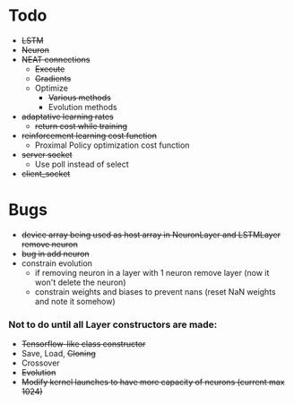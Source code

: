 # Todo

- ~~LSTM~~
- ~~Neuron~~
- ~~NEAT connections~~ 
	- ~~Execute~~
	- ~~Gradients~~
    - Optimize
        * ~~Various methods~~
        * Evolution methods
- ~~adaptative learning rates~~
    - ~~return cost while training~~
- ~~reinforcement learning cost function~~
    - Proximal Policy optimization cost function
- ~~server socket~~
    - Use poll instead of select
- ~~client_socket~~


# Bugs
 - ~~device array being used as host array in NeuronLayer and LSTMLayer remove neuron~~
 - ~~bug in add neuron~~
 - constrain evolution
    * if removing neuron in a layer with 1 neuron remove layer (now it won't delete the neuron)
    * constrain weights and biases to prevent nans (reset NaN weights and note it somehow)

### Not to do until all Layer constructors are made:

- ~~Tensorflow-like class constructor~~
- Save, Load, ~~Cloning~~
- Crossover
- ~~Evolution~~
- ~~Modify kernel launches to have more capacity of neurons (current max 1024)~~
